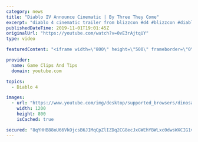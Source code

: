 ```yaml
---
category: news
title: "Diablo IV Announce Cinematic | By Three They Come"
excerpt: "diablo 4 cinematic trailer from blizzcon #d4 #blizzcon #diablo."
publishedDateTime: 2019-11-01T19:01:45Z
originalUrl: "https://youtube.com/watch?v=0vE3rAjtqUY"
type: video

featuredContent: "<iframe width=\"800\" height=\"500\" frameborder=\"0\" src=\"https://www.youtube.com/embed/0vE3rAjtqUY\" allow=\"accelerometer; autoplay; encrypted-media; gyroscope; picture-in-picture\" allowfullscreen></iframe>"

provider:
  name: Game Clips And Tips
  domain: youtube.com

topics:
  - Diablo 4

images:
  - url: "https://www.youtube.com/img/desktop/supported_browsers/dinosaur.png"
    width: 1200
    height: 800
    isCached: true

secured: "8qYHHB88oU66VkOjcsB6JIMqCpZlIZDq2CG8ecJxGWEhYBWLxc0dwsWXCIG1vnbN228skWw5ZxLygv28YEZiWCnJSBg1ELo3kn+zErvbB6cVJOlYj+P8I/UuazAwAmK8zxlu1t7MvOVbSjXMjsZIJcZnjZjPWT7mVlGfJ2i8mfpzZns2Vi5pS84+lwelV5k2cNwJudVPqhzmTccIQcopBUkRSDlZycoTTSlGzWGpkN4N8X8OmWsJeG3R963Rzghf1lSiT6KQ+WPYP/eazLR4fFJdMVX8GuVEHvw6JKhith2+ylxWPNep40KxDt3UN7zjPqRWgSKDSAH0F/Gv/UL1CjguWfYu3V+WRRkmJr27zr/EfLLPuUDJeYDv4gO2eMfNIPMA9wNtBGpfnALb8YsYwA==;jTlYfjhztSo8SrLuYIx4Mg=="
---
```


